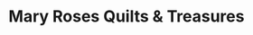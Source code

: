 ---
title: "Mary Roses Quilts & Treasures"
url: /reading/mary-roses-quilts-und-treasures/
shop: Andenken
---